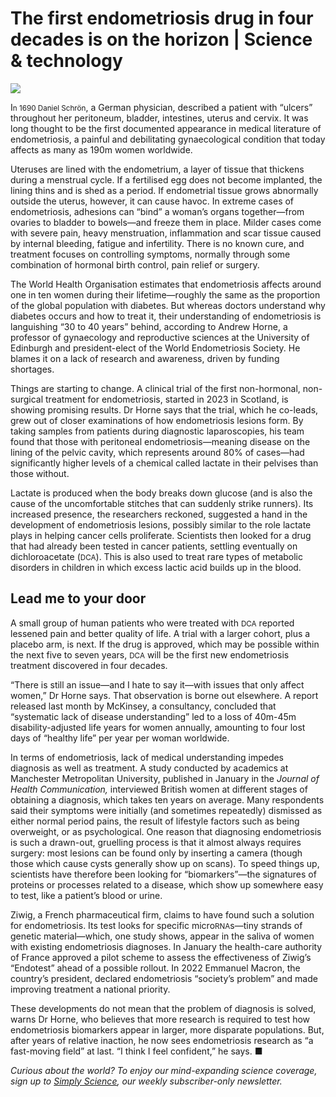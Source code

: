 # The first endometriosis drug in four decades is on the horizon | Science & technology

<img src="https://images.weserv.nl/?url=www.economist.com/img/b/1280/720/90/media-assets/image/20240210_STD001.jpg" /><div></div><p><span>I</span><small>n 1690 Daniel Schrön</small>, a German physician, described a patient with “ulcers” throughout her peritoneum, bladder, intestines, uterus and cervix. It was long thought to be the first documented appearance in medical literature of endometriosis, a painful and debilitating gynaecological condition that today affects as many as 190m women worldwide.</p><p>Uteruses are lined with the endometrium, a layer of tissue that thickens during a menstrual cycle. If a fertilised egg does not become implanted, the lining thins and is shed as a period. If endometrial tissue grows abnormally outside the uterus, however, it can cause havoc. In extreme cases of endometriosis, adhesions can “bind” a woman’s organs together—from ovaries to bladder to bowels—and freeze them in place. Milder cases come with severe pain, heavy menstruation, inflammation and scar tissue caused by internal bleeding, fatigue and infertility. There is no known cure, and treatment focuses on controlling symptoms, normally through some combination of hormonal birth control, pain relief or surgery.</p><div><div><div id="econ-1"></div></div></div><p>The World Health Organisation estimates that endometriosis affects around one in ten women during their lifetime—roughly the same as the proportion of the global population with diabetes. But whereas doctors understand why diabetes occurs and how to treat it, their understanding of endometriosis is languishing “30 to 40 years” behind, according to Andrew Horne, a professor of gynaecology and reproductive sciences at the University of Edinburgh and president-elect of the World Endometriosis Society. He blames it on a lack of research and awareness, driven by funding shortages. </p><p>Things are starting to change. A clinical trial of the first non-hormonal, non-surgical treatment for endometriosis, started in 2023 in Scotland, is showing promising results. Dr Horne says that the trial, which he co-leads, grew out of closer examinations of how endometriosis lesions form. By taking samples from patients during diagnostic laparoscopies, his team found that those with peritoneal endometriosis—meaning disease on the lining of the pelvic cavity, which represents around 80% of cases—had significantly higher levels of a chemical called lactate in their pelvises than those without. </p><p>Lactate is produced when the body breaks down glucose (and is also the cause of the uncomfortable stitches that can suddenly strike runners). Its increased presence, the researchers reckoned, suggested a hand in the development of endometriosis lesions, possibly similar to the role lactate plays in helping cancer cells proliferate. Scientists then looked for a drug that had already been tested in cancer patients, settling eventually on dichloroacetate (<small>DCA</small>). This is also used to treat rare types of metabolic disorders in children in which excess lactic acid builds up in the blood.</p><h2>Lead me to your door</h2><p>A small group of human patients who were treated with <small>DCA</small> reported lessened pain and better quality of life. A trial with a larger cohort, plus a placebo arm, is next. If the drug is approved, which may be possible within the next five to seven years, <small>DCA</small> will be the first new endometriosis treatment discovered in four decades.</p><p>“There is still an issue—and I hate to say it—with issues that only affect women,” Dr Horne says. That observation is borne out elsewhere. A report released last month by McKinsey, a consultancy, concluded that “systematic lack of disease understanding” led to a loss of 40m-45m disability-adjusted life years for women annually, amounting to four lost days of “healthy life” per year per woman worldwide. </p><div><div><div id="econ-2"></div></div></div><p>In terms of endometriosis, lack of medical understanding impedes diagnosis as well as treatment. A study conducted by academics at Manchester Metropolitan University, published in January in the <i>Journal of Health Communication, </i>interviewed British women at different stages of obtaining a diagnosis, which takes ten years on average. Many respondents said their symptoms were initially (and sometimes repeatedly) dismissed as either normal period pains, the result of lifestyle factors such as being overweight, or as psychological. One reason that diagnosing endometriosis is such a drawn-out, gruelling process is that it almost always requires surgery: most lesions can be found only by inserting a camera (though those which cause cysts generally show up on scans). To speed things up, scientists have therefore been looking for “biomarkers”—the signatures of proteins or processes related to a disease, which show up somewhere easy to test, like a patient’s blood or urine.</p><p>Ziwig, a French pharmaceutical firm, claims to have found such a solution for endometriosis. Its test looks for specific micro<small>RNA</small>s—tiny strands of genetic material—which, one study shows, appear in the saliva of women with existing endometriosis diagnoses. In January the health-care authority of France approved a pilot scheme to assess the effectiveness of Ziwig’s “Endotest” ahead of a possible rollout. In 2022 Emmanuel Macron, the country’s president, declared endometriosis “society’s problem” and made improving treatment a national priority.</p><p>These developments do not mean that the problem of diagnosis is solved, warns Dr Horne, who believes that more research is required to test how endometriosis biomarkers appear in larger, more disparate populations. But, after years of relative inaction, he now sees endometriosis research as “a fast-moving field” at last. “I think I feel confident,” he says. <span>■</span></p><p><i>Curious about the world? To enjoy our mind-expanding science coverage, sign up to <a href="https://www.economist.com/newsletters/simply-science">Simply Science</a>, our weekly subscriber-only newsletter.</i></p>

